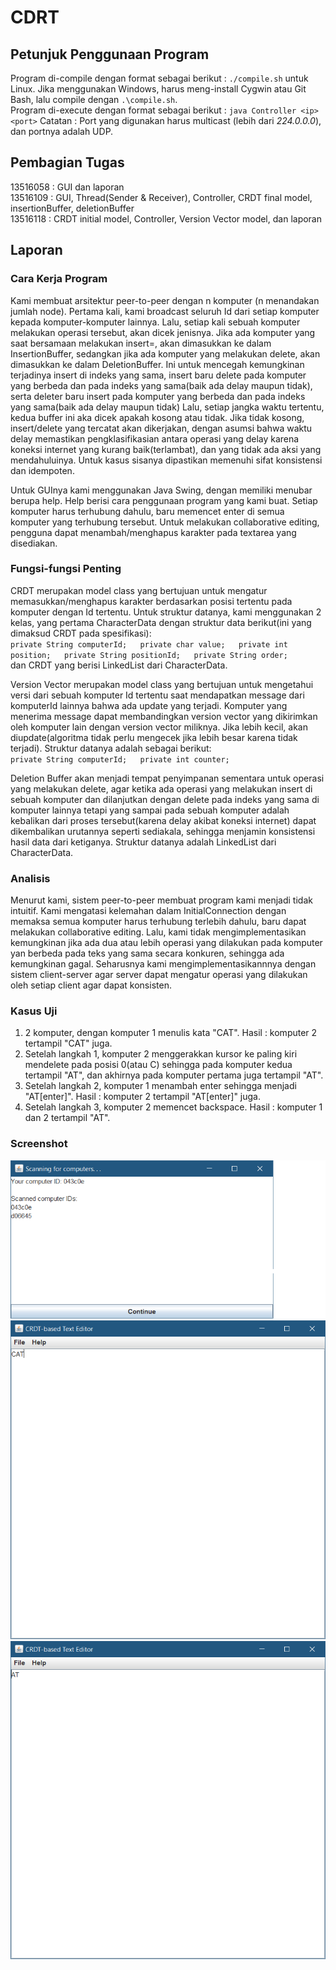 # CDRT
## Petunjuk Penggunaan Program
Program di-compile dengan format sebagai berikut : `./compile.sh` untuk Linux. Jika menggunakan Windows, harus meng-install Cygwin atau Git Bash, lalu compile dengan `.\compile.sh`.  
Program di-execute dengan format sebagai berikut : `java Controller <ip> <port>`
Catatan : Port yang digunakan harus multicast (lebih dari *224.0.0.0*), dan portnya adalah UDP. 

## Pembagian Tugas
13516058 : GUI dan laporan  
13516109 : GUI, Thread(Sender & Receiver), Controller, CRDT final model, insertionBuffer, deletionBuffer  
13516118 : CRDT initial model, Controller, Version Vector model, dan laporan  

## Laporan
### Cara Kerja Program
Kami membuat arsitektur peer-to-peer dengan n komputer (n menandakan jumlah node). Pertama kali, kami broadcast seluruh Id dari setiap komputer kepada komputer-komputer lainnya. Lalu, setiap kali sebuah komputer melakukan operasi tersebut, akan dicek jenisnya. Jika ada komputer yang saat bersamaan melakukan insert=, akan dimasukkan ke dalam InsertionBuffer, sedangkan jika ada komputer yang melakukan delete, akan dimasukkan ke dalam DeletionBuffer. Ini untuk mencegah kemungkinan terjadinya insert di indeks yang sama, insert baru delete pada komputer yang berbeda dan pada indeks yang sama(baik ada delay maupun tidak), serta deleter baru insert pada komputer yang berbeda dan pada indeks yang sama(baik ada delay maupun tidak) Lalu, setiap jangka waktu tertentu, kedua buffer ini aka dicek apakah kosong atau tidak. Jika tidak kosong, insert/delete yang tercatat akan dikerjakan, dengan asumsi bahwa waktu delay memastikan pengklasifikasian antara operasi yang delay karena koneksi internet yang kurang baik(terlambat), dan yang tidak ada aksi yang mendahuluinya. Untuk kasus sisanya dipastikan memenuhi sifat konsistensi dan idempoten.

Untuk GUInya kami menggunakan Java Swing, dengan memiliki menubar berupa help. Help berisi cara penggunaan program yang kami buat. Setiap komputer harus terhubung dahulu, baru memencet enter di semua komputer yang terhubung tersebut. Untuk melakukan collaborative editing, pengguna dapat menambah/menghapus karakter pada textarea yang disediakan.

### Fungsi-fungsi Penting
CRDT merupakan model class yang bertujuan untuk mengatur memasukkan/menghapus karakter berdasarkan posisi tertentu pada komputer dengan Id tertentu. Untuk struktur datanya, kami menggunakan 2 kelas, yang pertama CharacterData dengan struktur data berikut(ini yang dimaksud CRDT pada spesifikasi):  
  `private String computerId;  
  private char value;  
  private int position;  
  private String positionId;  
  private String order;`  
dan CRDT yang berisi LinkedList dari CharacterData.  
  
Version Vector merupakan model class yang bertujuan untuk mengetahui versi dari sebuah komputer Id tertentu saat mendapatkan message dari komputerId lainnya bahwa ada update yang terjadi. Komputer yang menerima message dapat membandingkan version vector yang dikirimkan oleh komputer lain dengan version vector miliknya. Jika lebih kecil, akan diupdate(algoritma tidak perlu mengecek jika lebih besar karena tidak terjadi). Struktur datanya adalah sebagai berikut:  
 `private String computerId;  
 private int counter;`  
  
Deletion Buffer akan menjadi tempat penyimpanan sementara untuk operasi yang melakukan delete, agar ketika ada operasi yang melakukan insert di sebuah komputer dan dilanjutkan dengan delete pada indeks yang sama di komputer lainnya tetapi yang sampai pada sebuah komputer adalah kebalikan dari proses tersebut(karena delay akibat koneksi internet) dapat dikembalikan urutannya seperti sediakala, sehingga menjamin konsistensi hasil data dari ketiganya. Struktur datanya adalah LinkedList dari CharacterData.  
  
### Analisis
Menurut kami, sistem peer-to-peer membuat program kami menjadi tidak intuitif. Kami mengatasi kelemahan dalam InitialConnection dengan memaksa semua komputer harus terhubung terlebih dahulu, baru dapat melakukan collaborative editing. Lalu, kami tidak mengimplementasikan kemungkinan jika ada dua atau lebih operasi yang dilakukan pada komputer yan berbeda pada teks yang sama secara konkuren, sehingga ada kemungkinan gagal. Seharusnya kami mengimplementasikannnya dengan sistem client-server agar server dapat mengatur operasi yang dilakukan oleh setiap client agar dapat konsisten.

### Kasus Uji
1. 2 komputer, dengan komputer 1 menulis kata "CAT". Hasil : komputer 2 tertampil "CAT" juga.  
2. Setelah langkah 1, komputer 2 menggerakkan kursor ke paling kiri mendelete pada posisi 0(atau C) sehingga pada komputer kedua tertampil "AT", dan akhirnya pada komputer pertama juga tertampil "AT".  
3. Setelah langkah 2, komputer 1 menambah enter sehingga menjadi "AT[enter]". Hasil : komputer 2 tertampil "AT[enter]" juga.  
4. Setelah langkah 3, komputer 2 memencet backspace. Hasil : komputer 1 dan 2 tertampil "AT".  
### Screenshot

![connect](/img/Capture.PNG)
![connect](/img/Cat.PNG)
![connect](/img/At.PNG)


